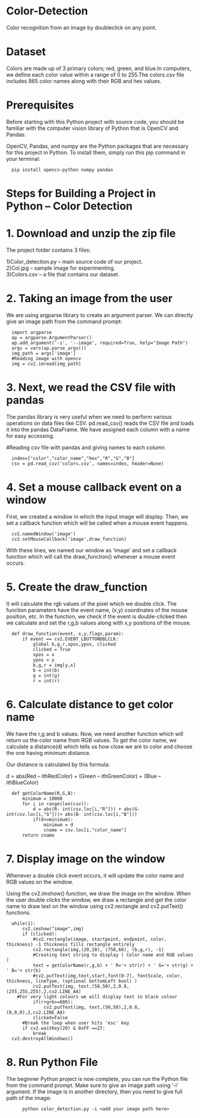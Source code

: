 # Color-Detection
Color recognition from an image by doubleclick on any point.

# Dataset
Colors are made up of 3 primary colors; red, green, and blue.In computers, we define each color value within a range of 0 to 255.The colors.csv file includes 865 color names along with their RGB and hex values.

# Prerequisites
Before starting with this Python project with source code, you should be familiar with the computer vision library of Python that is OpenCV and Pandas.

OpenCV, Pandas, and numpy are the Python packages that are necessary for this project in Python. To install them, simply run this pip command in your terminal:

      pip install opencv-python numpy pandas

# Steps for Building a Project in Python – Color Detection
# 1. Download and unzip the zip file
The project folder contains 3 files:

1)Color_detection.py – main source code of our project.   
2)Col.jpg – sample image for experimenting.   
3)Colors.csv – a file that contains our dataset.

# 2. Taking an image from the user
We are using argparse library to create an argument parser. We can directly give an image path from the command prompt:   
      
      import argparse   
      ap = argparse.ArgumentParser()    
      ap.add_argument('-i', '--image', required=True, help="Image Path")    
      args = vars(ap.parse_args())    
      img_path = args['image']    
      #Reading image with opencv    
      img = cv2.imread(img_path)    

# 3. Next, we read the CSV file with pandas
The pandas library is very useful when we need to perform various operations on data files like CSV. pd.read_csv() reads the CSV file and loads it into the pandas DataFrame. We have assigned each column with a name for easy accessing.

#Reading csv file with pandas and giving names to each column   

      index=["color","color_name","hex","R","G","B"]  
      csv = pd.read_csv('colors.csv', names=index, header=None)

# 4. Set a mouse callback event on a window
First, we created a window in which the input image will display. Then, we set a callback function which will be called when a mouse event happens.

      cv2.namedWindow('image')            
      cv2.setMouseCallback('image',draw_function)           

With these lines, we named our window as ‘image’ and set a callback function which will call the draw_function() whenever a mouse event occurs.

# 5. Create the draw_function
It will calculate the rgb values of the pixel which we double click. The function parameters have the event name, (x,y) coordinates of the mouse position, etc. In the function, we check if the event is double-clicked then we calculate and set the r,g,b values along with x,y positions of the mouse.

      def draw_function(event, x,y,flags,param):            
          if event == cv2.EVENT_LBUTTONDBLCLK:              
              global b,g,r,xpos,ypos, clicked               
              clicked = True              
              xpos = x              
              ypos = y              
              b,g,r = img[y,x]                  
              b = int(b)                  
              g = int(g)                  
              r = int(r)                  
        
# 6. Calculate distance to get color name
We have the r,g and b values. Now, we need another function which will return us the color name from RGB values. To get the color name, we calculate a distance(d) which tells us how close we are to color and choose the one having minimum distance.                 

Our distance is calculated by this formula:                       

d = abs(Red – ithRedColor) + (Green – ithGreenColor) + (Blue – ithBlueColor)                    

      def getColorName(R,G,B):                  
          minimum = 10000                 
          for i in range(len(csv)):                   
              d = abs(R- int(csv.loc[i,"R"])) + abs(G- int(csv.loc[i,"G"]))+ abs(B- int(csv.loc[i,"B"]))                
              if(d<=minimum):             
                  minimum = d                   
                  cname = csv.loc[i,"color_name"]                       
          return cname                    
    
# 7. Display image on the window
Whenever a double click event occurs, it will update the color name and RGB values on the window.                 

Using the cv2.imshow() function, we draw the image on the window. When the user double clicks the window, we draw a rectangle and get the color name to draw text on the window using cv2.rectangle and cv2.putText() functions.                      

      while(1):               
          cv2.imshow("image",img)               
          if (clicked):                   
              #cv2.rectangle(image, startpoint, endpoint, color, thickness) -1 thickness fills rectangle entirely             
              cv2.rectangle(img,(20,20), (750,60), (b,g,r), -1)                           
              #Creating text string to display ( Color name and RGB values )                    
              text = getColorName(r,g,b) + ' R='+ str(r) + ' G='+ str(g) + ' B='+ str(b)                    
              #cv2.putText(img,text,start,font(0-7), fontScale, color, thickness, lineType, (optional bottomLeft bool) )                  
              cv2.putText(img, text,(50,50),2,0.8,(255,255,255),2,cv2.LINE_AA)                        
        #For very light colours we will display text in black colour                      
              if(r+g+b>=600):                   
                  cv2.putText(img, text,(50,50),2,0.8,(0,0,0),2,cv2.LINE_AA)                          
              clicked=False                     
          #Break the loop when user hits 'esc' key                       
          if cv2.waitKey(20) & 0xFF ==27:                   
              break                       
      cv2.destroyAllWindows()                         

# 8. Run Python File
The beginner Python project is now complete, you can run the Python file from the command prompt. Make sure to give an image path using ‘-i’ argument. If the image is in another directory, then you need to give full path of the image:                        

          python color_detection.py -i <add your image path here>                 
